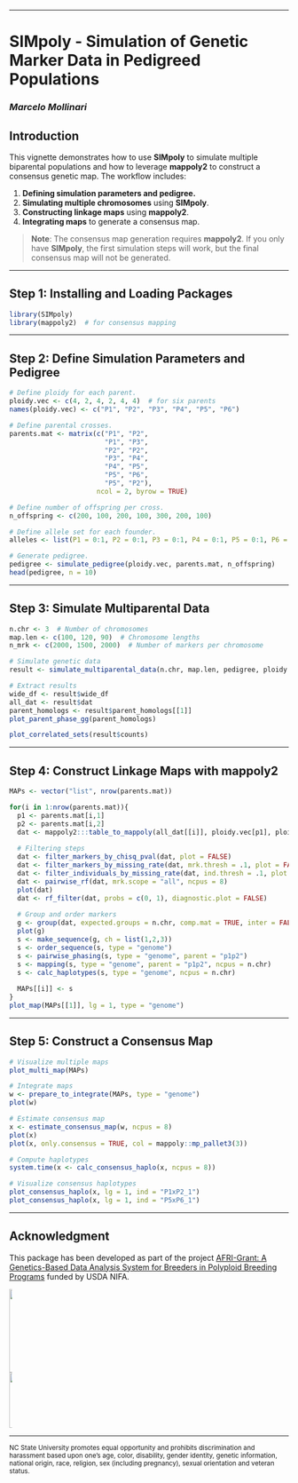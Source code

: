 

---

# **SIMpoly - Simulation of Genetic Marker Data in Pedigreed Populations**

### *Marcelo Mollinari*

## **Introduction**

This vignette demonstrates how to use **SIMpoly** to simulate multiple biparental populations and how to leverage **mappoly2** to construct a consensus genetic map. The workflow includes:

1. **Defining simulation parameters and pedigree.**
2. **Simulating multiple chromosomes** using **SIMpoly**.
3. **Constructing linkage maps** using **mappoly2**.
4. **Integrating maps** to generate a consensus map.

> **Note**: The consensus map generation requires **mappoly2**. If you only have **SIMpoly**, the first simulation steps will work, but the final consensus map will not be generated.

---

## **Step 1: Installing and Loading Packages**

```r
library(SIMpoly)
library(mappoly2)  # for consensus mapping
```

---

## **Step 2: Define Simulation Parameters and Pedigree**

```r
# Define ploidy for each parent.
ploidy.vec <- c(4, 2, 4, 2, 4, 4)  # for six parents
names(ploidy.vec) <- c("P1", "P2", "P3", "P4", "P5", "P6")

# Define parental crosses.
parents.mat <- matrix(c("P1", "P2",
                        "P1", "P3",
                        "P2", "P2",
                        "P3", "P4",
                        "P4", "P5",
                        "P5", "P6",
                        "P5", "P2"),
                      ncol = 2, byrow = TRUE)

# Define number of offspring per cross.
n_offspring <- c(200, 100, 200, 100, 300, 200, 100)

# Define allele set for each founder.
alleles <- list(P1 = 0:1, P2 = 0:1, P3 = 0:1, P4 = 0:1, P5 = 0:1, P6 = 0:1)

# Generate pedigree.
pedigree <- simulate_pedigree(ploidy.vec, parents.mat, n_offspring)
head(pedigree, n = 10)
```

---

## **Step 3: Simulate Multiparental Data**

```r
n.chr <- 3  # Number of chromosomes
map.len <- c(100, 120, 90)  # Chromosome lengths
n_mrk <- c(2000, 1500, 2000)  # Number of markers per chromosome

# Simulate genetic data
result <- simulate_multiparental_data(n.chr, map.len, pedigree, ploidy.vec, n_mrk, alleles,  missing = 0.1, p = .3 , rho = .7)

# Extract results
wide_df <- result$wide_df
all_dat <- result$dat
parent_homologs <- result$parent_homologs[[1]]
plot_parent_phase_gg(parent_homologs)
```



```r
plot_correlated_sets(result$counts)
```



---

## **Step 4: Construct Linkage Maps with mappoly2**

```r
MAPs <- vector("list", nrow(parents.mat))

for(i in 1:nrow(parents.mat)){
  p1 <- parents.mat[i,1]
  p2 <- parents.mat[i,2]
  dat <- mappoly2:::table_to_mappoly(all_dat[[i]], ploidy.vec[p1], ploidy.vec[p2], p1, p2)
  
  # Filtering steps
  dat <- filter_markers_by_chisq_pval(dat, plot = FALSE)
  dat <- filter_markers_by_missing_rate(dat, mrk.thresh = .1, plot = FALSE)
  dat <- filter_individuals_by_missing_rate(dat, ind.thresh = .1, plot = FALSE)
  dat <- pairwise_rf(dat, mrk.scope = "all", ncpus = 8)
  plot(dat)
  dat <- rf_filter(dat, probs = c(0, 1), diagnostic.plot = FALSE)
  
  # Group and order markers
  g <- group(dat, expected.groups = n.chr, comp.mat = TRUE, inter = FALSE)
  plot(g)
  s <- make_sequence(g, ch = list(1,2,3))
  s <- order_sequence(s, type = "genome")
  s <- pairwise_phasing(s, type = "genome", parent = "p1p2")
  s <- mapping(s, type = "genome", parent = "p1p2", ncpus = n.chr)
  s <- calc_haplotypes(s, type = "genome", ncpus = n.chr)
  
  MAPs[[i]] <- s
}
plot_map(MAPs[[1]], lg = 1, type = "genome")
```

---

## **Step 5: Construct a Consensus Map**

```r
# Visualize multiple maps
plot_multi_map(MAPs)

# Integrate maps
w <- prepare_to_integrate(MAPs, type = "genome")
plot(w)

# Estimate consensus map
x <- estimate_consensus_map(w, ncpus = 8)
plot(x)
plot(x, only.consensus = TRUE, col = mappoly::mp_pallet3(3))

# Compute haplotypes
system.time(x <- calc_consensus_haplo(x, ncpus = 8))

# Visualize consensus haplotypes
plot_consensus_haplo(x, lg = 1, ind = "P1xP2_1")
plot_consensus_haplo(x, lg = 1, ind = "P5xP6_1")
```

---
## Acknowledgment

This package has been developed as part of the project [AFRI-Grant: A Genetics-Based Data Analysis System for Breeders in Polyploid Breeding Programs](https://portal.nifa.usda.gov/web/crisprojectpages/1027948-a-genetics-based-data-analysis-system-for-breeders-in-polyploid-breeding-programs.html) funded by USDA NIFA.

<div class="horizontalgap" style="width:5px">
    <a id="NCSU" href="https://www.ncsu.edu/"><img src="https://brand.ncsu.edu/assets/logos/ncstate-brick-2x2-red.png" width="150" alt=""/></a>
     <a id="USDA-NIFA" href="https://portal.nifa.usda.gov/web/crisprojectpages/1027948-a-genetics-based-data-analysis-system-for-breeders-in-polyploid-breeding-programs.html"><img src="https://upload.wikimedia.org/wikipedia/commons/0/06/USDA_NIFA_Twitter_Logo.jpg" width="100" alt=""/></a>  
    <span class="stretch"></span>
</div>

---
<sub>NC State University promotes equal opportunity and prohibits discrimination and harassment based upon one’s age, color, disability, gender identity, genetic information, national origin, race, religion, sex (including pregnancy), sexual orientation and veteran status.</sub>





